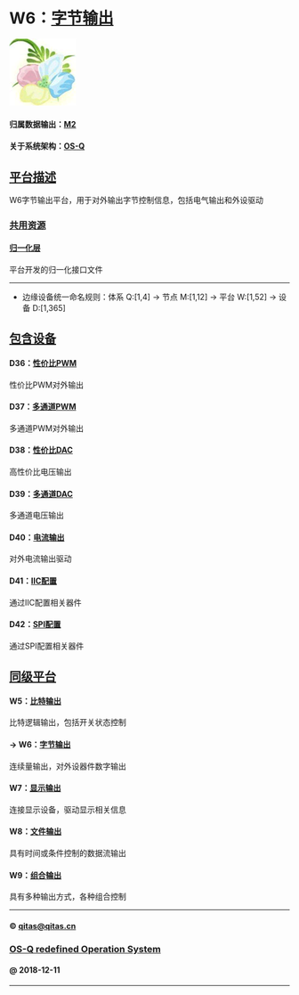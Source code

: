 ﻿# W6：[字节输出](https://github.com/OS-Q/W6)

[![sites](OS-Q/OS-Q.png)](http://www.OS-Q.com)

#### 归属数据输出：[M2](https://github.com/OS-Q/M2)

#### 关于系统架构：[OS-Q](https://github.com/OS-Q/OS-Q)

## [平台描述](https://github.com/OS-Q/W6/wiki) 

W6字节输出平台，用于对外输出字节控制信息，包括电气输出和外设驱动

### [共用资源](https://github.com/OS-Q/W6/wiki) 

#### [归一化层](OS-Q/)

平台开发的归一化接口文件

---

- 边缘设备统一命名规则：体系 Q:[1,4] -> 节点 M:[1,12] -> 平台 W:[1,52] -> 设备 D:[1,365]

## [包含设备](https://github.com/OS-Q/W6/wiki) 

#### D36：[性价比PWM](https://github.com/OS-Q/D36)

性价比PWM对外输出

#### D37：[多通道PWM](https://github.com/OS-Q/D37)

多通道PWM对外输出

#### D38：[性价比DAC](https://github.com/OS-Q/D38)

高性价比电压输出

#### D39：[多通道DAC](https://github.com/OS-Q/D39)

多通道电压输出

#### D40：[电流输出](https://github.com/OS-Q/D40)

对外电流输出驱动

#### D41：[IIC配置](https://github.com/OS-Q/D41)

通过IIC配置相关器件

#### D42：[SPI配置](https://github.com/OS-Q/D42)

通过SPI配置相关器件

## [同级平台](https://github.com/OS-Q/M2/wiki)

#### W5：[比特输出](https://github.com/OS-Q/W5)

比特逻辑输出，包括开关状态控制

#### -> W6：[字节输出](https://github.com/OS-Q/W6)

连续量输出，对外设器件数字输出

#### W7：[显示输出](https://github.com/OS-Q/W7)

连接显示设备，驱动显示相关信息

#### W8：[文件输出](https://github.com/OS-Q/W8)

具有时间或条件控制的数据流输出

#### W9：[组合输出](https://github.com/OS-Q/W9)

具有多种输出方式，各种组合控制


---

####  © qitas@qitas.cn
###  [OS-Q redefined Operation System](http://www.OS-Q.com)
####  @ 2018-12-11

---